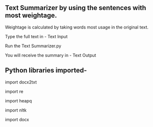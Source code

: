 ## Text Summarizer by using the sentences with most weightage.

Weightage is calculated by taking words most usage in the original text.

Type the full text in - Text Input

Run  the Text Summarizer.py

You will receive the summary in - Text Output

## Python libraries imported-

import docx2txt

import re

import heapq

import nltk

import docx


